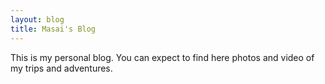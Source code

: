```yaml
---
layout: blog
title: Masai's Blog
---
```


This is my personal blog. You can expect to find here photos and video of my trips and adventures.
